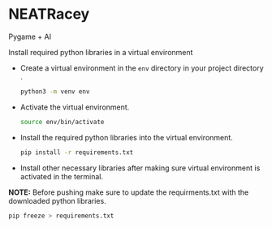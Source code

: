 # NEATRacey
Pygame + AI

Install required python libraries in a virtual environment
-   Create a virtual environment in the `env` directory in your project directory .
    ```bash
    python3 -m venv env
    ```
-   Activate the virtual environment.
    ```bash
    source env/bin/activate
    ```
-   Install the required python libraries into the virtual environment.
    ```bash
    pip install -r requirements.txt
    ```
-   Install other necessary libraries after making sure virtual environment is activated in the terminal.

**NOTE:** Before pushing make sure to update the requirments.txt with the downloaded python libraries.
```bash
pip freeze > requirements.txt
``` 